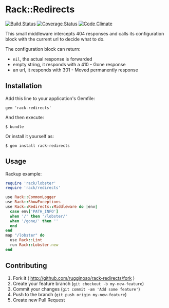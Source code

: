 # Rack::Redirects
[![Build Status](https://travis-ci.org/rugginoso/rack-redirects.svg?branch=master)](https://travis-ci.org/rugginoso/rack-redirects)
[![Coverage Status](https://coveralls.io/repos/rugginoso/rack-redirects/badge.png)](https://coveralls.io/r/rugginoso/rack-redirects)
[![Code Climate](https://codeclimate.com/github/rugginoso/rack-redirects.png)](https://codeclimate.com/github/rugginoso/rack-redirects)

This small middleware intercepts 404 responses and calls its
configuration block with the current url to decide what to do.

The configuration block can return:
- ```nil```, the actual response is forwarded
- empty string, it responds with a 410 - Gone response
- an url, it responds with 301 - Moved permanently response

## Installation

Add this line to your application's Gemfile:

    gem 'rack-redirects'

And then execute:

    $ bundle

Or install it yourself as:

    $ gem install rack-redirects

## Usage

Rackup example:

```ruby
require 'rack/lobster'
require 'rack/redirects'

use Rack::CommonLogger
use Rack::ShowExceptions
use Rack::Redirects::Middleware do |env|
  case env['PATH_INFO']
  when '/' then '/lobster/'
  when '/gone/' then ''
  end
end
map "/lobster" do
  use Rack::Lint
  run Rack::Lobster.new
end
```

## Contributing

1. Fork it ( http://github.com/rugginoso/rack-redirects/fork )
2. Create your feature branch (`git checkout -b my-new-feature`)
3. Commit your changes (`git commit -am 'Add some feature'`)
4. Push to the branch (`git push origin my-new-feature`)
5. Create new Pull Request
